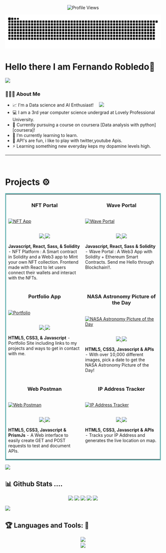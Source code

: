 
<p align = "center">
	<img src = "https://komarev.com/ghpvc/?username=10kartik&style=plastic&color=blueviolet" alt = "Profile Views"/>
</p>
<p align = "center">
	<img src = "https://github.com/7oSkaaa/7oSkaaa/blob/output/github-contribution-grid-snake.svg?" alt = "Snake Game"/>
</p>


# Hello there I am Fernando Robledo👋

![](https://github.com/halfrost/halfrost/blob/master/icons/header_.png)

### 👨🏻‍💻 About Me

<img align='right' src='https://user-images.githubusercontent.com/5713670/87202985-820dcb80-c2b6-11ea-9f56-7ec461c497c3.gif' width='200"'>

- 📈 I'm a Data science and AI Enthusiast!
- 💻 I am a 3rd year computer science undergrad at Lovely Professional University.
- 🔭 Currently pursuing a course on coursera [Data analysis with python][coursera]!
- 🌱 I’m currently learning to learn.
- 🥅 API's are fun, i like to play with twitter,youtube Apis.
- ⚡ Learning something new everyday keps my dopamine levels high.

---

<br>

# Projects ⚙️
<!-- <h1 align="center">Projects</h1> -->
<table bordercolor="#66b2b2">
  
  <tr>
    <td width="50%" valign="top">
      <h3 align="center">NFT Portal</h3>
        <br />
        <a target="_blank" href="http://nftportalbyrahul.netlify.app">
            <img src="images/nftportal.jpg" width="100%" alt="NFT App"/>
        </a>
        <br />
        <p align="center">
          <br>
  <a href="https://github.com/rahulkarda/NFT-Portal" target="_blank">
    <img src="https://img.shields.io/static/v1?label=|&message=REPO&color=f&style=plastic&logo=github&logo-color=white"/>
  </a>  
  <a href="http://nftportalbyrahul.netlify.app" target="_blank">
    <img src="https://img.shields.io/static/v1?label=|&message=WEBSITE&color=cdf998&style=plastic&logo=wordpress&logo-color=white"/>
  </a>
      </p>
        <p><strong>Javascript, React, Sass, & Solidity</strong> - NFT Platform :  A Smart contract in Solidity and a Web3 app to Mint your own NFT collection. Frontend made with React to let users connect their wallets and interact with the NFTs.</p>
    </td>
    <td width="50%" valign="top">
      <h3 align="center">Wave Portal</h3>
        <br />
      <a target="_blank" href="https://codepen.io/ShawnBasquiat/full/bGVWpYw">
            <img src="images/waveportal.jpg" width="100%"  alt="Wave Portal"/>
        </a>
        <br />
        <p align="center">
   <br>
  <a href="https://github.com/rahulkarda/Wave-Portal" target="_blank">
    <img src="https://img.shields.io/static/v1?label=|&message=REPO&color=f&style=plastic&logo=github&logo-color=white"/>
  </a> 
  <a href="https://waveatrahul.netlify.app/" target="_blank">
    <img src="https://img.shields.io/static/v1?label=|&message=WEBSITE&color=cdf998&style=plastic&logo=wordpress&logo-color=white"/>
  </a>
      </p>
        <p><strong>Javascript, React, Sass & Solidity</strong> - Wave Portal : A Web3 App with Solidity + Ethereum Smart Contracts. Send me Hello through Blockchain!!.</p>
    </td>
  </tr>
  
  <tr>
    <td width="50%" valign="top">
      <h3 align="center">Portfolio App</h3>
      <br />
        <a target="_blank" href="https://rahulkarda.netlify.app">
          <img src="images/portfolio.jpg" width="100%" alt="Portfolio"/>
        </a>
      <br />
        <p align="center">
          <br>
  <a href="https://github.com/rahulkarda/Portfolio" target="_blank">
    <img src="https://img.shields.io/static/v1?label=|&message=REPO&color=f&style=plastic&logo=github&logo-color=white"/>
  </a>
  <a href="http://rahulkarda.netlify.app" target="_blank">
    <img src="https://img.shields.io/static/v1?label=|&message=WEBSITE&color=cdf998&style=plastic&logo=wordpress&logo-color=white"/>
  </a>
      </p>
        <p><strong>HTML5, CSS3, & Javascript</strong> - Portfolio Site including links to my projects and ways to get in contact with me.</p>
    </td>
    <td width="50%" valign="top">
      <h3 align="center">NASA Astronomy Picture of the Day</h3>
        <br />
        <a target="_blank" href="https://github.com/rahulkarda/NASA-APOD">
          <img src="images/nasaapod.jpg" width="100%" alt="NASA Astronomy Picture of the Day"/>
        </a>
        <br />
        <p align="center">
          <br>
  <a href="https://github.com/rahulkarda/NASA-APOD" target="_blank">
    <img src="https://img.shields.io/static/v1?label=|&message=REPO&color=f&style=plastic&logo=github&logo-color=white"/>
  </a>
  <a href="https://apodbyrahul.netlify.app" target="_blank">
    <img src="https://img.shields.io/static/v1?label=|&message=WEBSITE&color=cdf998&style=plastic&logo=wordpress&logo-color=white"/>
  </a>
      </p>
        <p><strong>HTML5, CSS3, Javascript & APIs</strong> - With over 10,000 different images, pick a date to get the NASA Astronomy Picture of the Day!</p>
    </td>
  </tr>
  
   <tr>
    <td width="50%" valign="top">
      <h3 align="center">Web Postman</h3>
      <br />
        <a target="_blank" href="https://webpostman.netlify.app">
          <img src="images/webpostman.jpg" width="100%" alt="Web Postman"/>
        </a>
      <br />
        <p align="center">
          <br>
  <a href="https://github.com/rahulkarda/Web-Postman" target="_blank">
    <img src="https://img.shields.io/static/v1?label=|&message=REPO&color=f&style=plastic&logo=github&logo-color=white"/>
  </a>
  <a href="http://webpostman.netlify.app" target="_blank">
    <img src="https://img.shields.io/static/v1?label=|&message=WEBSITE&color=cdf998&style=plastic&logo=wordpress&logo-color=white"/>
  </a>
      </p>
        <p><strong>HTML5, CSS3, Javascript & PrismJs</strong> - A Web interface to easily create GET and POST requests to test and document APIs.</p>
    </td>
    <td width="50%" valign="top">
      <h3 align="center">IP Address Tracker</h3>
        <br />
        <a target="_blank" href="https://github.com/rahulkarda/IP-Address-Tracker">
          <img src="images/iptracker.jpg" width="100%" alt="IP Address Tracker"/>
        </a>
        <br />
        <p align="center">
          <br>
  <a href="https://github.com/rahulkarda/IP-Address-Tracker" target="_blank">
    <img src="https://img.shields.io/static/v1?label=|&message=REPO&color=f&style=plastic&logo=github&logo-color=white"/>
  </a>
  <a href="https://trackmyip.netlify.app" target="_blank">
    <img src="https://img.shields.io/static/v1?label=|&message=WEBSITE&color=cdf998&style=plastic&logo=wordpress&logo-color=white"/>
  </a>
      </p>
        <p><strong>HTML5, CSS3, Javascript & APIs</strong> - Tracks your IP Address and generates the live location on map.</p>
    </td>
  </tr>
</table>

<img src="https://user-images.githubusercontent.com/73097560/115834477-dbab4500-a447-11eb-908a-139a6edaec5c.gif">


 <h2> 📊 Github Stats ....</h2>
<p align="center">
<img src="http://github-profile-summary-cards.vercel.app/api/cards/profile-details?username=mahmoudmiehob&theme=solarized_dark">
<img src="http://github-profile-summary-cards.vercel.app/api/cards/repos-per-language?username=mahmoudmiehob&theme=solarized_dark">
<img src="http://github-profile-summary-cards.vercel.app/api/cards/most-commit-language?username=mahmoudmiehob&theme=solarized_dark">
<img src="http://github-profile-summary-cards.vercel.app/api/cards/stats?username=mahmoudmiehob&theme=solarized_dark">
<img src="http://github-profile-summary-cards.vercel.app/api/cards/productive-time?username=mahmoudmiehob&theme=solarized_dark&utcOffset=8">
	
</p>

<img src="https://user-images.githubusercontent.com/73097560/115834477-dbab4500-a447-11eb-908a-139a6edaec5c.gif">

 ## :trophy: Languages and Tools: :robot:

<div align="center">
  <img src="https://skillicons.dev/icons?i=nodejs,github,c,javascript,typescript,mongodb,java,spring,php,docker,linux,npm" /><br>
  <img src="https://skillicons.dev/icons?i=react,bootstrap,mysql,html,css,vscode,figma,git,angular,tailwind,sass,vue,postman,aws" />
</div>


